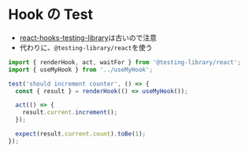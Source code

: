 # Hook の Test

- [react-hooks-testing-library](https://www.npmjs.com/package/@testing-library/react-hooks)は古いので注意
- 代わりに、`@testing-library/react`を使う

```ts
import { renderHook, act, waitFor } from '@testing-library/react';
import { useMyHook } from '../useMyHook';

test('should increment counter', () => {
  const { result } = renderHook(() => useMyHook());

  act(() => {
    result.current.increment();
  });

  expect(result.current.count).toBe(1);
});
```
